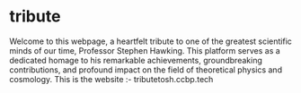 # tribute
Welcome to this webpage, a heartfelt tribute to one of the greatest scientific minds of our time, Professor Stephen Hawking. This platform serves as a dedicated homage to his remarkable achievements, groundbreaking contributions, and profound impact on the field of theoretical physics and cosmology.
This is the website :- tributetosh.ccbp.tech
